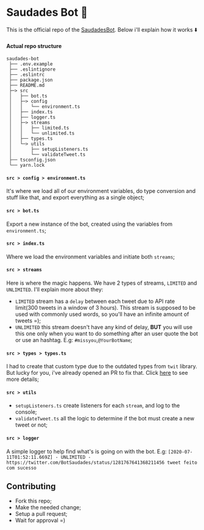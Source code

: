 # Saudades Bot :robot:

This is the official repo of the [SaudadesBot](https://twitter.com/BotSaudades). Below i'll explain how it works :arrow_down:

#### Actual repo structure
```
saudades-bot
 ├── .env.example
 ├── .eslintignore
 ├── .eslintrc 
 ├── package.json
 ├── README.md
 ├─> src
 │   ├── bot.ts
 │   ├─> config
 │   │   └── environment.ts
 │   ├── index.ts
 │   ├── logger.ts
 │   ├─> streams
 │   │   ├── limited.ts
 │   │   └── unlimited.ts
 │   ├── types.ts
 │   └─> utils
 │       ├── setupListeners.ts
 │       └── validateTweet.ts
 ├── tsconfig.json
 └── yarn.lock
```

#### `src > config > environment.ts`
It's where we load all of our environment variables, do type conversion and stuff like that, and export everything as a single object;

#### `src > bot.ts`
Export a new instance of the bot, created using the variables from `environment.ts`;

#### `src > index.ts`
Where we load the environment variables and initiate both `streams`;

#### `src > streams`
Here is where the magic happens. We have 2 types of streams, `LIMITED` and `UNLIMITED`. I'll explain more about they:
 - `LIMITED` stream has a `delay` between each tweet due to API rate limit(300 tweets in a window of 3 hours). This stream is supposed to be used with commonly used words, so you'll have an infinite amount of tweets =);
 - `UNLIMITED` this stream doesn't have any kind of delay, **BUT** you will use this one only when you want to do something after an user quote the bot or use an hashtag. E.g: `#missyou`,`@YourBotName`;

 #### `src > types > types.ts`
 I had to create that custom type due to the outdated types from `twit` library. But lucky for you, i've already opened an PR to fix that. Click [here](https://github.com/DefinitelyTyped/DefinitelyTyped/pull/45854) to see more details;

 #### `src > utils`
  - `setupListeners.ts` create listeners for each `stream`, and log to the console;
  - `validateTweet.ts` all the logic to determine if the bot must create a new tweet or not;

#### `src > logger`
A simple logger to help find what's is going on with the bot.
E.g: `[2020-07-11T01:52:11.669Z] - UNLIMITED - https://twitter.com/BotSaudades/status/1281767641368211456 tweet feito com sucesso`

  ## Contributing
   - Fork this repo;
   - Make the needed change;
   - Setup a pull request;
   - Wait for approval =)